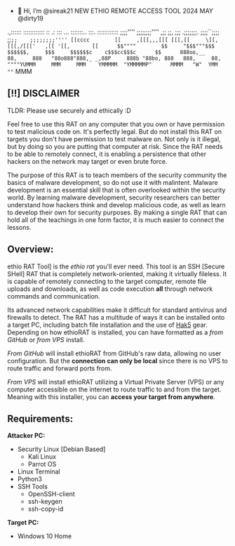 - 👋 Hi, I’m @sireak21
  NEW ETHIO REMOTE ACCESS TOOL 2024 MAY
   @dirty19


.,::::::  ::::::::::::  ::   .:  :::    ...         :::::::..     :::.     ::::::::::::
;;;;''''  ;;;;;;;;'''' ,;;   ;;, ;;; .;;;;;;;.      ;;;;``;;;;    ;;`;;    ;;;;;;;;''''
 [[cccc        [[     ,[[[,,,[[[ [[[,[[     \[[,     [[[,/[[['   ,[[ '[[,       [[     
 $$""""        $$     "$$$"""$$$ $$$$$$,     $$$     $$$$$$c    c$$$cc$$$c      $$     
 888oo,__      88,     888   "88o888"888,_ _,88P     888b "88bo, 888   888,     88,    
 """"YUMMM     MMM     MMM    YMMMMM  "YMMMMMP"      MMMM   "W"  YMM   ""`      MMM  



<!---
sireak21/sireak21 is a ✨ special ✨ repository because its `README.md` (this file) appears on your GitHub profile.
You can click the Preview link to take a look at your changes.
--->
## [!!] DISCLAIMER
TLDR:
Please use securely and ethically :D

Feel free to use this RAT on any computer that you own or have permission to test malicious code on. It's perfectly legal. But do not install this RAT on targets you don't have permission to test malware on. Not only is it illegal, but by doing so you are putting that computer at risk. Since the RAT needs to be able to remotely connect, it is enabling a persistence that other hackers on the network may target or even brute force. 

The purpose of this RAT is to teach members of the security community the basics of malware development, so do not use it with malintent. Malware development is an essential skill that is often overlooked within the security world. By learning malware development, security researchers can better understand how hackers think and develop malicious code, as well as learn to develop their own for security purposes. By making a single RAT that can hold all of the teachings in one form factor, it is much easier to connect the lessons.

## Overview:
ethio RAT Tool] is the *ethio rat* you'll ever need. This tool is an SSH [Secure SHell] RAT that is completely network-oriented, making it virtually fileless. It is capable of remotely connecting to the target computer, remote file uploads and downloads, as well as code execution **all** through network commands and communication.

Its advanced network capabilities make it difficult for standard antivirus and firewalls to detect. The RAT has a multitude of ways it can be installed onto a target PC, including batch file installation and the use of [Hak5](https://hak5.org) gear. Depending on how ethioRAT is installed, you can have formatted as a *from GitHub* or *from VPS* install.

*From GitHub* will install ethioRAT from GitHub's raw data, allowing no user configuration. But the **connection can only be local** since there is no VPS to route traffic and forward ports from.

*From VPS* will install ethioRAT utilizing a Virtual Private Server (VPS) or any computer accessible on the internet to route traffic to and from the target. Meaning with this installer, you can **access your target from anywhere**.
## Requirements:
**Attacker PC:**
- Security Linux [Debian Based]
    - Kali Linux
    - Parrot OS
- Linux Terminal
- Python3
- SSH Tools
    - OpenSSH-client
    - ssh-keygen
    - ssh-copy-id

**Target PC:**
- Windows 10 Home
